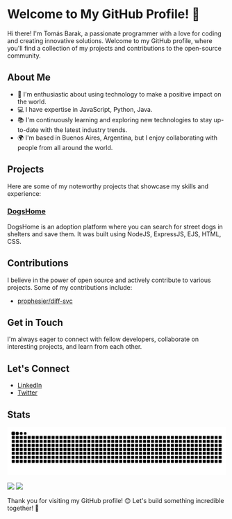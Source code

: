 # Welcome to My GitHub Profile! 🌟

Hi there! I'm Tomás Barak, a passionate programmer with a love for coding and creating innovative solutions. Welcome to my GitHub profile, where you'll find a collection of my projects and contributions to the open-source community. 

## About Me

- 🚀 I'm enthusiastic about using technology to make a positive impact on the world.
- 💻 I have expertise in JavaScript, Python, Java.
- 📚 I'm continuously learning and exploring new technologies to stay up-to-date with the latest industry trends.
- 🌍 I'm based in Buenos Aires, Argentina, but I enjoy collaborating with people from all around the world.

## Projects

Here are some of my noteworthy projects that showcase my skills and experience:

### [DogsHome](https://github.com/tomasbarak/dogshome)

DogsHome is an adoption platform where you can search for street dogs in shelters and save them. It was built using NodeJS, ExpressJS, EJS, HTML, CSS.

## Contributions

I believe in the power of open source and actively contribute to various projects. Some of my contributions include:

- [prophesier/diff-svc](https://github.com/prophesier/diff-svc)

## Get in Touch

I'm always eager to connect with fellow developers, collaborate on interesting projects, and learn from each other.

## Let's Connect

- [LinkedIn](https://www.linkedin.com/in/tomas-barak-28530a237/)
- [Twitter](https://twitter.com/tomasbarakk/)

## Stats
<img alt="GitHub Snake" src="https://raw.githubusercontent.com/tomasbarak/tomasbarak/output/github-contribution-grid-snake.svg" />

![](https://github-profile-summary-cards.vercel.app/api/cards/stats?username=tomasbarak&theme=github_dark) 
![](https://komarev.com/ghpvc/?username=tomasbarak)

Thank you for visiting my GitHub profile! 😊 Let's build something incredible together! 🚀

